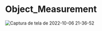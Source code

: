 # Object_Measurement

![Captura de tela de 2022-10-06 21-36-52](https://user-images.githubusercontent.com/108759490/194442862-0e63b347-5149-49ed-8d66-8b126087fdef.png)

